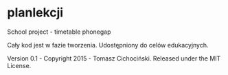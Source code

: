 # planlekcji
School project - timetable phonegap

Cały kod jest w fazie tworzenia.
Udostępniony do celów edukacyjnych.


Version 0.1 - Copyright 2015 - Tomasz Cichociński. Released under the MIT License.
